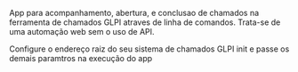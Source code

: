 App para acompanhamento, abertura, e conclusao de chamados na ferramenta de chamados GLPI atraves de linha de comandos.
Trata-se de uma automação web sem o uso de API.

Configure o endereço raiz do seu sistema de chamados GLPI init e passe os demais paramtros na execução do app